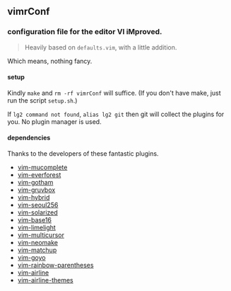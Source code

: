 ## vimrConf
### configuration file for the editor VI iMproved.

> Heavily based on `defaults.vim`, with a little addition.

Which means, nothing fancy.

#### setup

Kindly `make` and `rm -rf vimrConf` will suffice. (If you don't have make, just run the script `setup.sh`.)

If `lg2 command not found`, `alias lg2 git` then git will collect the plugins for you. No plugin manager is used.

#### dependencies

Thanks to the developers of these fantastic plugins.

- [vim-mucomplete](https://github.com/lifepillar/vim-mucomplete)
- [vim-everforest](https://github.com/sainnhe/everforest)
- [vim-gotham](https://github.com/whatyouhide/vim-gotham)
- [vim-gruvbox](https://github.com/morhetz/gruvbox)
- [vim-hybrid](https://github.com/kristijanhusak/vim-hybrid-material)
- [vim-seoul256](https://github.com/junegunn/seoul256.vim)
- [vim-solarized](https://github.com/altercation/solarized)
- [vim-base16](https://github.com/chriskempson/base16-vim)
- [vim-limelight](https://github.com/junegunn/limelight.vim)
- [vim-multicursor](https://github.com/paradigm/vim-multicursor)
- [vim-neomake](https://github.com/neomake/neomake)
- [vim-matchup](https://github.com/andymass/vim-matchup)
- [vim-goyo](https://github.com/junegunn/goyo.vim)
- [vim-rainbow-parentheses](https://github.com/junegunn/rainbow_parentheses.vim)
- [vim-airline](https://github.com/vim-airline/vim-airline)
- [vim-airline-themes](https://github.com/vim-airline/vim-airline-themes)

